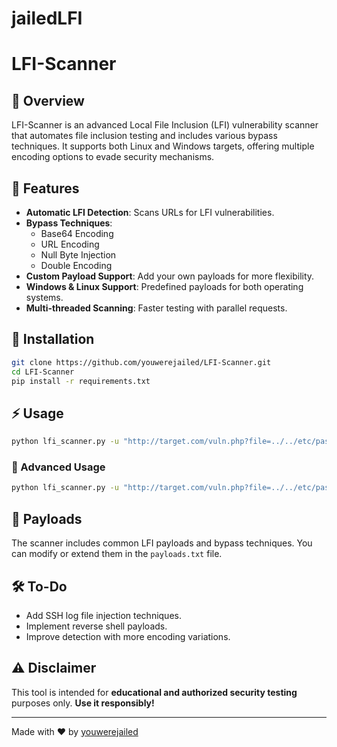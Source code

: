 # jailedLFI


# LFI-Scanner

## 📌 Overview
LFI-Scanner is an advanced Local File Inclusion (LFI) vulnerability scanner that automates file inclusion testing and includes various bypass techniques. It supports both Linux and Windows targets, offering multiple encoding options to evade security mechanisms.

## 🚀 Features
- **Automatic LFI Detection**: Scans URLs for LFI vulnerabilities.
- **Bypass Techniques**:
  - Base64 Encoding
  - URL Encoding
  - Null Byte Injection
  - Double Encoding
- **Custom Payload Support**: Add your own payloads for more flexibility.
- **Windows & Linux Support**: Predefined payloads for both operating systems.
- **Multi-threaded Scanning**: Faster testing with parallel requests.

## 🔧 Installation
```bash
git clone https://github.com/youwerejailed/LFI-Scanner.git
cd LFI-Scanner
pip install -r requirements.txt
```

## ⚡ Usage
```bash
python lfi_scanner.py -u "http://target.com/vuln.php?file=../../etc/passwd"
```

### 🔹 Advanced Usage
```bash
python lfi_scanner.py -u "http://target.com/vuln.php?file=../../etc/passwd" --bypass base64 --threads 10
```

## 📜 Payloads
The scanner includes common LFI payloads and bypass techniques. You can modify or extend them in the `payloads.txt` file.

## 🛠️ To-Do
- Add SSH log file injection techniques.
- Implement reverse shell payloads.
- Improve detection with more encoding variations.

## ⚠️ Disclaimer
This tool is intended for **educational and authorized security testing** purposes only. **Use it responsibly!**

---
Made with ❤️ by [youwerejailed](https://github.com/youwerejailed)
